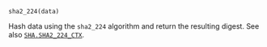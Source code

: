 ```
sha2_224(data)
```

Hash data using the `sha2_224` algorithm and return the resulting digest. See also [`SHA.SHA2_224_CTX`](@ref).
